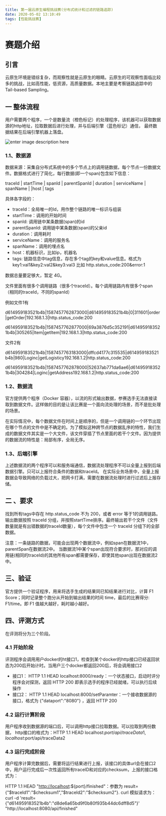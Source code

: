 ```yaml
---
title: 第一届云原生编程挑战赛(分布式统计和过滤的链路追踪)
date: 2020-05-02 13:10:49
tags: [性能挑战赛]
---
```


# 赛题介绍

## 引言

云原生环境是错综复杂，而观察性就是云原生的眼睛。云原生的可观察性面临比较多的挑战，比如高性能，低资源，高质量数据。本地主要是考察链路追踪中的Tail-based Sampling。

## 一 整体流程

用户需要两个程序，一个是数量流（橙色标记）的处理程序，该机器可以获取数据源的http地址，拉取数据后进行处理，并与后端引擎（蓝色标记）通信， 最终数据结果在后端引擎机器上落盘。

![enter image description here](https://tianchi-public.oss-cn-hangzhou.aliyuncs.com/public/files/forum/158797974420048391587979744067.png)

### 1.1、数据源

数据来源：采集自分布式系统中的多个节点上的调用链数据，每个节点一份数据文件。数据格式进行了简化，每行数据(即一个span)包含如下信息：

traceId | startTime | spanId | parentSpanId | duration | serviceName | spanName | |host | tags

具体各字段的：

- traceId：全局唯一的Id，用作整个链路的唯一标识与组装
- startTime：调用的开始时间
- spanId: 调用链中某条数据(span)的id
- parentSpanId: 调用链中某条数据(span)的父亲id
- duration：调用耗时
- serviceName：调用的服务名
- spanName：调用的埋点名
- host：机器标识，比如ip，机器名
- tags: 链路信息中tag信息，存在多个tag的key和value信息。格式为key1:val1&key2:val2&key3:val3 比如 http.status_code:200&error:1

数据总量要足够大，暂定 4G。

文件里面有很多个调用链路（很多个traceId）。每个调用链路内有很多个span（相同的traceId，不同的spanId）

例如文件1有

d614959183521b4b|1587457762873000|d614959183521b4b|0|311601|order|getOrder|192.168.1.3|http.status_code:200

d614959183521b4b|1587457762877000|69a3876d5c352191|d614959183521b4b|305265|Item|getItem|192.168.1.3|http.status_code:200

文件2有

d614959183521b4b|1587457763183000|dffcd4177c315535|d614959183521b4b|980|Loginc|getLogisticy192.168.1.2|http.status_code:200

d614959183521b4b|1587457762878000|52637ab771da6ae6|d614959183521b4b|304284|Loginc|getAddress192.168.1.2|http.status_code:200

### 1.2、数据流

官方提供两个程序（Docker 容器），以流的形式输出数据，参赛选手无法直接读取到数据文件。这样做的目的是让该比赛是一个面向流处理的场景，而不是批处理的场景。

在实际情况中，每个数据文件在时间上是顺序的，但是一个调用链的一个环节出现在哪个节点的文件中是不确定的。为了模拟这种跨节点的数据乱序的特性，我们生成的数据文件其实是一个大文件，该文件穿插了节点里面的若干个文件。因为提供的数据流的特性是：局部有序，全局无序。

### 1.3、后端引擎

上述数据流的两个程序可以和服务端通信，数据流处理程序不可以全量上报到后端数据引擎。只可以上报符合条件的数据和traceId。 在实际业务场景中，全量上报数据会导致网络的负载过大，把网卡打满，需要在数据流处理时进行过滤后上报存储。

## 二 、要求

找到所有tags中存在 http.status_code 不为 200，或者 error 等于1的调用链路。输出数据按照 traceId 分组，并按照startTime排序。最终输出若干个文件（文件数量就是有出错数据的traceId数量），每个文件中包含一个 traceId 分组下的全部数据。

注意：一条链路的数据，可能会出现两个数据流中，例如span在数据流1中，parentSpan在数据流2中。 当数据流1中某个span出现符合要求时，那对应的调用链(相同的traceId)的其他所有span都需要保存，即使其他span出现在数据流2中。

## 三、验证

官方提供一个验证程序，用来将选手生成的结果同已知结果进行对比，计算 F1 Score；同时记录整个跑分从开始到输出结果的时间 time，最后的比赛得分: F1/time。即 F1 值越大越好，耗时越小越好。

## 四、评测方式

在评测将分为三个阶段。

### 4.1 开始阶段

评测程序会调用用户docker的ht接口1，检查到某个docker的http接口已经返回状态为200后开始计时。当用户三个docker都返回200后，将会调用接口2

- 接口1：
  HTTP 1.1 HEAD localhost:8000/ready：一个状态接口，启动时评分程序会对探测，返回 HTTP 200 即表示选手的程序已经就绪，可以执行后续操作
- 接口2：
  HTTP 1.1 HEAD localhost:8000/setParamter：一个接收数据源的接口，格式为 {"dataport":"8080"} ，返回 HTTP 200

### 4.2 运行计算阶段

用户程序收到数据源的端口后，可以调用http接口拉取数据。可以拉取到两份数据， http接口的格式为：HTTP 1.1 HEAD localhost:$port/api/traceData1, localhost:$port/api/traceData2

### 4.3 运行完成阶段

用户程序计算完数据后，需要将运行结果进行上报，该接口的具体url会在接口2中，用户运行完成后一次性返回所有traceID和对应的checksum，上报的接口格式为：

HTTP 1.1 HEAD "[http://localhost](http://localhost/):${port}/finished"：参数为 result={"$traceId1":"$checksum1","$traceId2":"$checksum2"}. curl 模拟请求为： curl -d 'result={"d614959183521b4b":"d8de6a65bd9f0b80f935b44dc6dff8d5"}' "http://localhost:8080/api/finished"